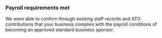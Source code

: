 ### Payroll requirements met

We were able to confirm through existing staff records and ATO contributions that your business complies with the payroll conditions of becoming an approved standard business sponsor.
